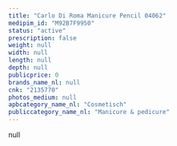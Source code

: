 ```yaml
---
title: "Carlo Di Roma Manicure Pencil 04062"
medipim_id: "M92B7F9950"
status: "active"
prescription: false
weight: null
width: null
length: null
depth: null
publicprice: 0
brands_name_nl: null
cnk: "2135770"
photos_medium: null
apbcategory_name_nl: "Cosmetisch"
publiccategory_name_nl: "Manicure & pedicure"
---
```

null
